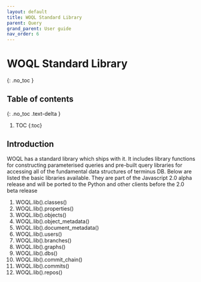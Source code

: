 ```yaml
---
layout: default
title: WOQL Standard Library
parent: Query
grand_parent: User guide
nav_order: 6
---
```


# WOQL Standard Library
{: .no_toc }

## Table of contents
{: .no_toc .text-delta }

1. TOC
{:toc}

## Introduction 

WOQL has a standard library which ships with it. It includes library functions for constructing parameterised queries and pre-built query libraries for accessing all of the fundamental data structures of terminus DB. Below are listed the basic libraries available. They are part of the Javascript 2.0 alpha release and will be ported to the Python and other clients before the 2.0 beta release

1. WOQL.lib().classes()
1. WOQL.lib().properties()
1. WOQL.lib().objects()
1. WOQL.lib().object_metadata()
1. WOQL.lib().document_metadata()
1. WOQL.lib().users()
1. WOQL.lib().branches()
1. WOQL.lib().graphs()
1. WOQL.lib().dbs()
1. WOQL.lib().commit_chain()
1. WOQL.lib().commits()
1. WOQL.lib().repos()

